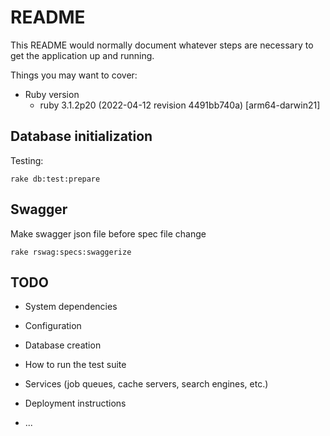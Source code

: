 # README

This README would normally document whatever steps are necessary to get the
application up and running.

Things you may want to cover:

- Ruby version
  - ruby 3.1.2p20 (2022-04-12 revision 4491bb740a) [arm64-darwin21] 

## Database initialization

Testing: 
```shell
rake db:test:prepare
```

## Swagger

Make swagger json file before spec file change
```shell
rake rswag:specs:swaggerize
```

## TODO

* System dependencies

* Configuration

* Database creation

* How to run the test suite

* Services (job queues, cache servers, search engines, etc.)

* Deployment instructions

* ...
